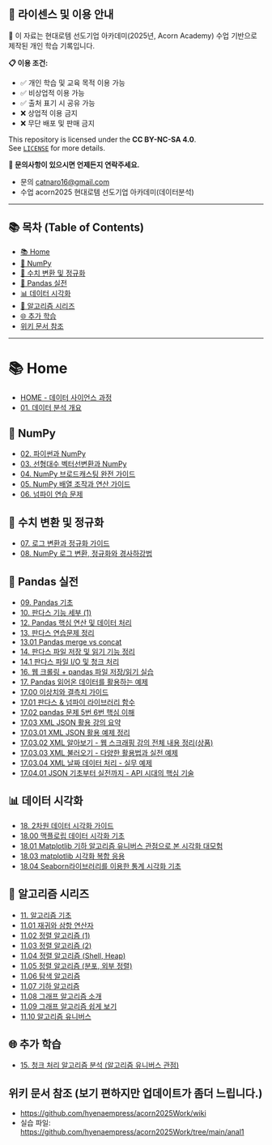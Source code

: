 ## 📄 라이센스 및 이용 안내

📘 이 자료는 현대로템 선도기업 아카데미(2025년, Acorn Academy) 수업 기반으로 제작된 개인 학습 기록입니다.

**📋 이용 조건:**
- ✅ 개인 학습 및 교육 목적 이용 가능
- ✅ 비상업적 이용 가능
- ✅ 출처 표기 시 공유 가능
- ❌ 상업적 이용 금지
- ❌ 무단 배포 및 판매 금지

This repository is licensed under the **CC BY-NC-SA 4.0**.  
See [`LICENSE`](./LICENSE) for more details.

**📧 문의사항이 있으시면 언제든지 연락주세요.**
- 문의 catnaro16@gmail.com
- 수업 acorn2025 현대로템 선도기업 아카데미(데이터분석)

---

## 📚 목차 (Table of Contents)
- [📚 Home](#-home)
- [🔢 NumPy](#-numpy)
- [📐 수치 변환 및 정규화](#-수치-변환-및-정규화)
- [🐼 Pandas 실전](#-pandas-실전)
- [📊 데이터 시각화](#-데이터-시각화)
- [🧮 알고리즘 시리즈](#-알고리즘-시리즈)
- [🌐 추가 학습](#-추가-학습)
- [위키 문서 참조](#위키-문서-참조)

---

# 📚 Home
- [HOME - 데이터 사이언스 과정](alnlnote/gide_note/HOME.md)
- [01. 데이터 분석 개요](alnlnote/gide_note/01.%20데이터%20분석%20개요.md)

## 🔢 NumPy
- [02. 파이썬과 NumPy](alnlnote/gide_note/02.%20파이썬과%20NumPy.md)
- [03. 선형대수 벡터선변환과 NumPy](alnlnote/gide_note/03.%20선형대수%20백터선변환과%20NumPy.md)
- [04. NumPy 브로드캐스팅 완전 가이드](alnlnote/gide_note/04.%20NumPy%20브로드캐스팅%20(Broadcasting)%20완전%20가이드.md)
- [05. NumPy 배열 조작과 연산 가이드](alnlnote/gide_note/05.%20NumPy%20배열%20조작과%20연산%20가이드.md)
- [06. 넘파이 연습 문제](alnlnote/gide_note/06.%20넘파이%20연습%20문제.md)

## 📐 수치 변환 및 정규화
- [07. 로그 변환과 정규화 가이드](alnlnote/gide_note/07.로그%20변환과%20정규화%20가이드.md)
- [08. NumPy 로그 변환, 정규화와 경사하강법](alnlnote/gide_note/08.%20NumPy%20로그%20변환,%20정규화와%20경사하강법(추가공부).md)

## 🐼 Pandas 실전
- [09. Pandas 기초](alnlnote/gide_note/09.%20Pandas%20기초.md)
- [10. 판다스 기능 세부 (1)](alnlnote/gide_note/10.%20판다스%20기능%20세부(1).md)
- [12. Pandas 핵심 연산 및 데이터 처리](alnlnote/gide_note/12.%20Pandas%20핵심%20연산%20및%20데이터%20처리%20가이드.md)
- [13. 판다스 연습문제 정리](alnlnote/gide_note/13.판다스%20연습문제%20정리(1).md)
- [13.01 Pandas merge vs concat](alnlnote/gide_note/13.01%20Pandas%20merge%20vs%20concat%20가이드.md)
- [14. 판다스 파일 저장 및 읽기 기능 정리](alnlnote/gide_note/14.%20판다스%20파일%20저장%20및%20읽기%20세부%20기능%20정리.md)
- [14.1 판다스 파일 I/O 및 청크 처리](alnlnote/gide_note/14.1%20판다스%20파일%20IO%20및%20청크%20처리%20상세%20가이드.md)
- [16. 웹 크롤링 + pandas 파일 저장/읽기 실습](alnlnote/gide_note/16.%20웹%20크롤링과%20pandas%20파일%20저장읽기%20실습%20정리.md)
- [17. Pandas 읽어온 데이터를 활용하는 예제](alnlnote/gide_note/17.%20Pandas%20읽어온%20데이터를%20활용하는%20예제와%20설명.md)
- [17.00 이상치와 결측치 가이드](alnlnote/gide_note/17.00%20이상치와%20결측치%20가이드.md)
- [17.01 판다스 & 넘파이 라이브러리 함수](alnlnote/gide_note/17.01%2017번%20판다스%20&%20넘파이%20라이브러리%20함수%20가이드.md)
- [17.02 pandas 문제 5번 6번 핵심 이해](alnlnote/gide_note/17.02%20pandas%20문제%205번%206번%20핵심%20이해.md)
- [17.03 XML JSON 활용 강의 요약](alnlnote/gide_note/17.03%20XML%20JSON%20활용%20강의%20요약.md)
- [17.03.01 XML JSON 활용 예제 정리](alnlnote/gide_note/17.03.01%20XML%20JSON%20활용%20예제%20정리.md)
- [17.03.02 XML 알아보기 - 웹 스크래핑 강의 전체 내용 정리(상품)](alnlnote/gide_note/17.03.02%20XML%20알아보기%20-%20웹%20스크래핑%20강의%20전체%20내용%20정리(상품).md)
- [17.03.03 XML 불러오기 - 다양한 활용법과 실전 예제](alnlnote/gide_note/17.03.03%20XML%20불러오기%20-%20다양한%20활용법과%20실전%20예제.md)
- [17.03.04 XML 날짜 데이터 처리 - 실무 예제](alnlnote/gide_note/17.03.04%20XML%20날짜%20데이터%20처리%20-%20실무%20예제.md)
- [17.04.01 JSON 기초부터 실전까지 - API 시대의 핵심 기술](alnlnote/gide_note/17.04.01%20JSON%20기초부터%20실전까지%20-%20API%20시대의%20핵심%20기술.md)

## 📊 데이터 시각화
- [18. 2차원 데이터 시각화 가이드](alnlnote/gide_note/18.%202차원%20데이터%20시각화%20가이드.md)
- [18.00 맥플로립 데이터 시각화 기초](alnlnote/gide_note/18.00%20맥플로립%20데이터%20시각화%20기초.md)
- [18.01 Matplotlib 기하 알고리즘 유니버스 관점으로 본 시각화 대모험](alnlnote/gide_note/18.01%20Matplotlib%20기하%20알고리즘%20유니버스%20관점으로%20본%20시각화%20대모험.md)
- [18.03 matplotlib 시각화 복합 응용](alnlnote/gide_note/18.03%20matplotlib%20시각화%20복합%20응용.md)
- [18.04 Seaborn라이브러리를 이용한 통계 시각화 기초](alnlnote/gide_note/18.04%20Seaborn라이브러리를%20이용한%20통계%20시각화%20기초.md)

## 🧮 알고리즘 시리즈
- [11. 알고리즘 기초](alnlnote/gide_note/11.%20알고리즘%20기초.md)
- [11.01 재귀와 삼항 연산자](alnlnote/gide_note/11.01%20재귀(Recursion)와%20삼항%20연산자%20정리.md)
- [11.02 정렬 알고리즘 (1)](alnlnote/gide_note/11.02%20정렬%20알고리즘%20(선택,%20삽입,%20버블,%20병합,%20퀵%20쉽게%20보기).md)
- [11.03 정렬 알고리즘 (2)](alnlnote/gide_note/11.03%20정렬%20알고리즘%20(쉽게%20보기2%20공간복잡도%20포함).md)
- [11.04 정렬 알고리즘 (Shell, Heap)](alnlnote/gide_note/11.04%20정렬%20알고리즘%20(Shell,%20Heap).md)
- [11.05 정렬 알고리즘 (분포, 외부 정렬)](alnlnote/gide_note/11.05%20정렬%20알고리즘%20(분포%20외부%20정렬까지%20쉽게%20보기).md)
- [11.06 탐색 알고리즘](alnlnote/gide_note/11.06%20탐색%20알고리즘.md)
- [11.07 기하 알고리즘](alnlnote/gide_note/11.07%20기하%20알고리즘.md)
- [11.08 그래프 알고리즘 소개](alnlnote/gide_note/11.08%20그래프%20알고리즘(소개).md)
- [11.09 그래프 알고리즘 쉽게 보기](alnlnote/gide_note/11.09%20그래프%20알고리즘%20(쉽게%20보기).md)
- [11.10 알고리즘 유니버스](alnlnote/gide_note/11.10%20알고리즘%20유니버스.md)

## 🌐 추가 학습 
- [15. 청크 처리 알고리즘 분석 (알고리즘 유니버스 관점)](alnlnote/gide_note/15.%20청크(Chunk)%20처리%20알고리즘%20분석%20-%20알고리즘%20유니버스%20관점.md)

## 위키 문서 참조 (보기 편하지만 업데이트가 좀더 느립니다.)
- https://github.com/hyenaempress/acorn2025Work/wiki
- 실습 파일: https://github.com/hyenaempress/acorn2025Work/tree/main/anal1
